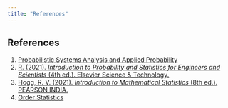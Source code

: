 ```yaml
---
title: "References"
---
```


## References
1. [Probabilistic Systems Analysis and Applied Probability](https://ocw.mit.edu/courses/electrical-engineering-and-computer-science/6-041-probabilistic-systems-analysis-and-applied-probability-fall-2010/)
1. [R. (2021). _Introduction to Probability and Statistics for Engineers and Scientists_ (4th ed.). Elsevier Science & Technology.](https://www.elsevier.com/books/introduction-to-probability-and-statistics-for-engineers-and-scientists/ross/978-0-12-394811-3)
1. [Hogg, R. V. (2021). _Introduction to Mathematical Statistics_ (8th ed.). PEARSON INDIA.](https://www.pearson.com/us/higher-education/program/Hogg-Introduction-to-Mathematical-Statistics-8th-Edition/PGM1766254.html)
1. [Order Statistics](https://www.colorado.edu/amath/sites/default/files/attached-files/order_stats.pdf)

